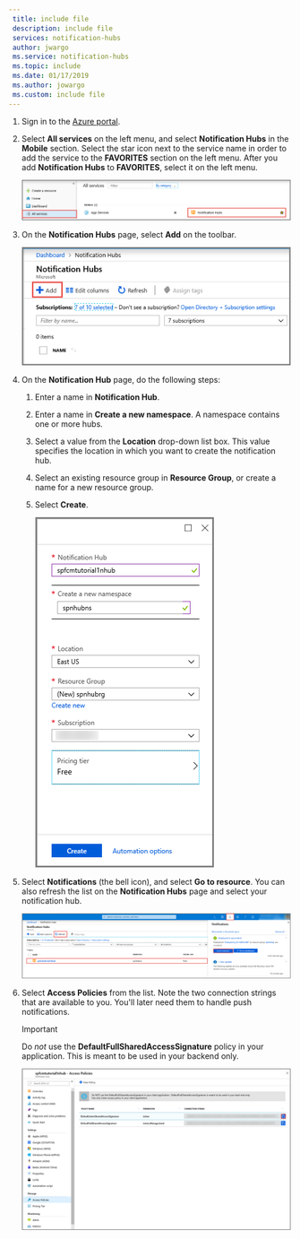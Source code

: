 ```yaml
---
 title: include file
 description: include file
 services: notification-hubs
 author: jwargo
 ms.service: notification-hubs
 ms.topic: include
 ms.date: 01/17/2019
 ms.author: jowargo
 ms.custom: include file
---
```


1. Sign in to the [Azure portal](https://portal.azure.com).

1. Select **All services** on the left menu, and select **Notification Hubs** in the **Mobile** section. Select the star icon next to the service name in order to add the service to the **FAVORITES** section on the left menu. After you add **Notification Hubs** to **FAVORITES**, select it on the left menu.

      ![Azure portal - select Notification Hubs](./media/notification-hubs-portal-create-new-hub/all-services-select-notification-hubs.png)

1. On the **Notification Hubs** page, select **Add** on the toolbar.

      ![Notification Hubs - Add toolbar button](./media/notification-hubs-portal-create-new-hub/add-toolbar-button.png)

1. On the **Notification Hub** page, do the following steps:

    1. Enter a name in **Notification Hub**.  

    1. Enter a name in **Create a new namespace**. A namespace contains one or more hubs.

    1. Select a value from the **Location** drop-down list box. This value specifies the location in which you want to create the notification hub.

    1. Select an existing resource group in **Resource Group**, or create a name for a new resource group.

    1. Select **Create**.

        ![Azure portal - set notification hub properties](./media/notification-hubs-portal-create-new-hub/notification-hubs-azure-portal-settings.png)

1. Select **Notifications** (the bell icon), and select **Go to resource**. You can also refresh the list on the **Notification Hubs** page and select your notification hub.

      ![Azure portal - notifications -> Go to resource](./media/notification-hubs-portal-create-new-hub/go-to-notification-hub.png)

1. Select **Access Policies** from the list. Note the two connection strings that are available to you. You'll later need them to handle push notifications.

      >[!IMPORTANT]
      >Do *not* use the **DefaultFullSharedAccessSignature** policy in your application. This is meant to be used in your backend only.
      >

      ![Azure portal - notification hub connection strings](./media/notification-hubs-portal-create-new-hub/notification-hubs-connection-strings-portal.png)
